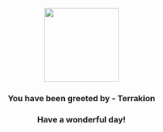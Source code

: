<p align="center">
    <img src="https://raw.githubusercontent.com/PokeAPI/sprites/master/sprites/pokemon/639.png" width="150" height="150">
</p>
<h3 align="center">You have been greeted by - <b>Terrakion</b></h3>
<h3 align="center">Have a wonderful day!</h3>
